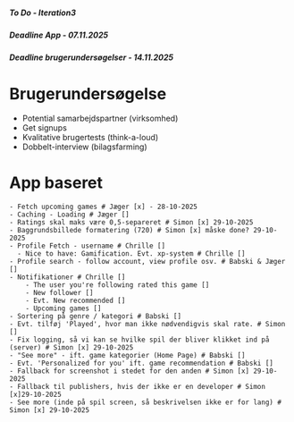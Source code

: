 ##### To Do - Iteration3 
##### Deadline App - 07.11.2025 
##### Deadline brugerundersøgelser - 14.11.2025

# Brugerundersøgelse
* Potential samarbejdspartner (virksomhed)
* Get signups
* Kvalitative brugertests (think-a-loud)
* Dobbelt-interview (bilagsfarming)

# App baseret
````
- Fetch upcoming games # Jæger [x] - 28-10-2025
- Caching - Loading # Jæger []
- Ratings skal maks være 0,5-separeret # Simon [x] 29-10-2025
- Baggrundsbillede formatering (720) # Simon [x] måske done? 29-10-2025
- Profile Fetch - username # Chrille []
  - Nice to have: Gamification. Evt. xp-system # Chrille []
- Profile search - follow account, view profile osv. # Babski & Jæger []
- Notifikationer # Chrille []
    - The user you're following rated this game []
    - New follower []
    - Evt. New recommended []
    - Upcoming games []
- Sortering på genre / kategori # Babski []
- Evt. tilføj 'Played', hvor man ikke nødvendigvis skal rate. # Simon []
- Fix logging, så vi kan se hvilke spil der bliver klikket ind på (server) # Simon [x] 29-10-2025
- "See more" - ift. game kategorier (Home Page) # Babski []
- Evt. 'Personalized for you' ift. game recommendation # Babski []
- Fallback for screenshot i stedet for den anden # Simon [x] 29-10-2025
- Fallback til publishers, hvis der ikke er en developer # Simon [x]29-10-2025
- See more (inde på spil screen, så beskrivelsen ikke er for lang) # Simon [x] 29-10-2025

````
